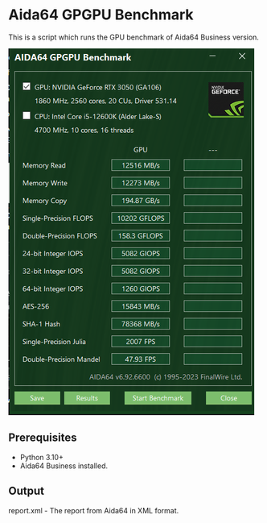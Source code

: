 # Aida64 GPGPU Benchmark

This is a script which runs the GPU benchmark of Aida64 Business version.

![Alt text](aida64_gpgpu_benchmark.png)

## Prerequisites

- Python 3.10+
- Aida64 Business installed.

## Output

report.xml - The report from Aida64 in XML format.

